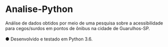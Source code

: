 # Analise-Python
Análise de dados obtidos por meio de uma pesquisa sobre a acessibilidade para cegos/surdos em pontos de ônibus na cidade de Guarulhos-SP.
<br><br> ● Desenvolvido e testado em Python 3.6.
